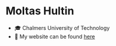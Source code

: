 # Moltas Hultin
- 🎓 Chalmers University of Technology
- 💫 My website can be found [here](https://hultin.io)

<!---
MHultin/MHultin is a ✨ special ✨ repository because its `README.md` (this file) appears on your GitHub profile.
You can click the Preview link to take a look at your changes.
--->
